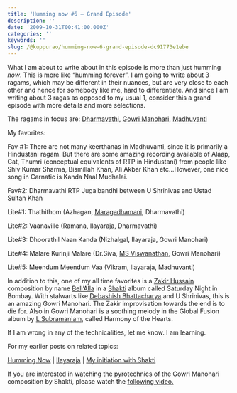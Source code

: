 ```yaml
---
title: 'Humming now #6 — Grand Episode'
description: ''
date: '2009-10-31T00:41:00.000Z'
categories: ''
keywords: ''
slug: /@kuppurao/humming-now-6-grand-episode-dc91773e1ebe
---
```


What I am about to write about in this episode is more than just humming _now_. This is more like “humming forever”. I am going to write about 3 ragams, which may be different in their nuances, but are very close to each other and hence for somebody like me, hard to differentiate. And since I am writing about 3 ragas as opposed to my usual 1, consider this a grand episode with more details and more selections.

The ragams in focus are: [Dharmavathi](http://www.karnatik.com/ragasd.shtml#dharmAvati), [Gowri Manohari](http://www.karnatik.com/ragasg.shtml#gowri%20manOhari), [Madhuvanti](http://www.karnatik.com/ragasm.shtml#madhuvanti)

My favorites:

Fav #1: There are not many keerthanas in Madhuvanti, since it is primarily a Hindustani ragam. But there are some amazing recording available of Alaap, Gat, Thumri (conceptual equivalents of RTP in Hindustani) from people like Shiv Kumar Sharma, Bismillah Khan, Ali Akbar Khan etc…However, one nice song in Carnatic is Kanda Naal Mudhalai.

Fav#2: Dharmavathi RTP Jugalbandhi between U Shrinivas and Ustad Sultan Khan

Lite#1: Thathithom (Azhagan, [Maragadhamani](http://en.wikipedia.org/wiki/M.M._Keeravani), Dharmavathi)

Lite#2: Vaanaville (Ramana, Ilayaraja, Dharmavathi)

Lite#3: Dhoorathil Naan Kanda (Nizhalgal, Ilayaraja, Gowri Manohari)

Lite#4: Malare Kurinji Malare (Dr.Siva, [MS Viswanathan](http://en.wikipedia.org/wiki/M._S._Viswanathan), Gowri Manohari)

Lite#5: Meendum Meendum Vaa (Vikram, Ilayaraja, Madhuvanti)

In addition to this, one of my all time favorites is a [Zakir Hussain](http://en.wikipedia.org/wiki/Zakir_Hussain_%28musician%29) composition by name [Bell’Alla](http://musicpaithiyam.wordpress.com/2008/10/13/remember-shakti-bellalla/) in a [Shakti](http://www.johnmclaughlin.com/) album called Saturday Night in Bombay. With stalwarts like [Debashish Bhattacharya](http://www.debashishbhattacharya.com/) and U Shrinivas, this is an amazing Gowri Manohari. The Zakir improvisation towards the end is to die for. Also in Gowri Manohari is a soothing melody in the Global Fusion album by [L Subramaniam](http://www.indianviolin.com/), called Harmony of the Hearts.

If I am wrong in any of the technicalities, let me know. I am learning.

For my earlier posts on related topics:

[Humming Now](kuppurao.com/blog/category/entertainment/music-entertainment/humming-now/) | [Ilayaraja](http://kuppurao.com/blog/tag/ilayaraja/) | [My initiation with Shakti](http://kuppurao.com/blog/2005/01/miss-my-olden-days/ "Miss my olden days…")

If you are interested in watching the pyrotechnics of the Gowri Manohari composition by Shakti, please watch the [following video.](http://www.youtube.com/watch?v=g4iMKBMBbR0)